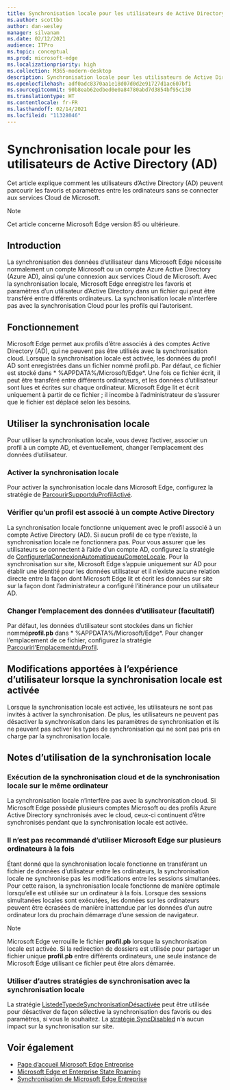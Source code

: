 ```yaml
---
title: Synchronisation locale pour les utilisateurs de Active Directory (AD)
ms.author: scottbo
author: dan-wesley
manager: silvanam
ms.date: 02/12/2021
audience: ITPro
ms.topic: conceptual
ms.prod: microsoft-edge
ms.localizationpriority: high
ms.collection: M365-modern-desktop
description: Synchronisation locale pour les utilisateurs de Active Directory (AD)
ms.openlocfilehash: adf0adc8370aa1e18d07d0d2e91727d1ac607bf1
ms.sourcegitcommit: 90b8eab62edbed0e0a84780abd7d3854bf95c130
ms.translationtype: HT
ms.contentlocale: fr-FR
ms.lasthandoff: 02/14/2021
ms.locfileid: "11328046"
---
```

# Synchronisation locale pour les utilisateurs de Active Directory (AD)

Cet article explique comment les utilisateurs d’Active Directory (AD) peuvent parcourir les favoris et paramètres entre les ordinateurs sans se connecter aux services Cloud de Microsoft.

> [!NOTE]
> Cet article concerne Microsoft Edge version 85 ou ultérieure.

##  <a name="introduction"></a>Introduction

La synchronisation des données d’utilisateur dans Microsoft Edge nécessite normalement un compte Microsoft ou un compte Azure Active Directory (Azure AD), ainsi qu’une connexion aux services Cloud de Microsoft. Avec la synchronisation locale, Microsoft Edge enregistre les favoris et paramètres d’un utilisateur d’Active Directory dans un fichier qui peut être transféré entre différents ordinateurs. La synchronisation locale n’interfère pas avec la synchronisation Cloud pour les profils qui l’autorisent.

##  <a name="how-it-works"></a>Fonctionnement

Microsoft Edge permet aux profils d’être associés à des comptes Active Directory (AD), qui ne peuvent pas être utilisés avec la synchronisation cloud. Lorsque la synchronisation locale est activée, les données du profil AD sont enregistrées dans un fichier nommé profil.pb. Par défaut, ce fichier est stocké dans * %APPDATA%/Microsoft/Edge*. Une fois ce fichier écrit, il peut être transféré entre différents ordinateurs, et les données d’utilisateur sont lues et écrites sur chaque ordinateur. Microsoft Edge lit et écrit uniquement à partir de ce fichier ; il incombe à l’administrateur de s’assurer que le fichier est déplacé selon les besoins.

##  <a name="use-on-premises-sync"></a>Utiliser la synchronisation locale

Pour utiliser la synchronisation locale, vous devez l’activer, associer un profil à un compte AD, et éventuellement, changer l’emplacement des données d’utilisateur.

###  <a name="enable-on-premises-sync"></a>Activer la synchronisation locale

Pour activer la synchronisation locale dans Microsoft Edge, configurez la stratégie de [ParcourirSupportduProfilActivé](https://docs.microsoft.com/DeployEdge/microsoft-edge-policies#roamingprofilesupportenabled).

###  <a name="ensure-that-a-profile-is-associated-with-an-active-directory-account"></a>Vérifier qu’un profil est associé à un compte Active Directory

La synchronisation locale fonctionne uniquement avec le profil associé à un compte Active Directory (AD). Si aucun profil de ce type n’existe, la synchronisation locale ne fonctionnera pas. Pour vous assurer que les utilisateurs se connectent à l’aide d’un compte AD, configurez la stratégie de [ConfigurerlaConnexionAutomatiqueauCompteLocale](https://docs.microsoft.com/DeployEdge/microsoft-edge-policies#configureonpremisesaccountautosignin). Pour la synchronisation sur site, Microsoft Edge s’appuie uniquement sur AD pour établir une identité pour les données utilisateur et il n’existe aucune relation directe entre la façon dont Microsoft Edge lit et écrit les données sur site sur la façon dont l’administrateur a configuré l’itinérance pour un utilisateur AD.

###  <a name="change-the-location-of-the-user-data-(optional)"></a>Changer l’emplacement des données d’utilisateur (facultatif)

Par défaut, les données d’utilisateur sont stockées dans un fichier nommé**profil.pb** dans * %APPDATA%/Microsoft/Edge*. Pour changer l’emplacement de ce fichier, configurez la stratégie [Parcourirl’EmplacementduProfil](https://docs.microsoft.com/DeployEdge/microsoft-edge-policies#roamingprofilelocation).

##  <a name="changes-in-the-user-experience-when-on-premises-sync-is-enabled"></a>Modifications apportées à l’expérience d’utilisateur lorsque la synchronisation locale est activée

Lorsque la synchronisation locale est activée, les utilisateurs ne sont pas invités à activer la synchronisation. De plus, les utilisateurs ne peuvent pas désactiver la synchronisation dans les paramètres de synchronisation et ils ne peuvent pas activer les types de synchronisation qui ne sont pas pris en charge par la synchronisation locale.

##  <a name="on-premises-sync-usage-notes"></a>Notes d’utilisation de la synchronisation locale

###  <a name="running-cloud-sync-and-on-premises-sync-on-the-same-computer"></a>Exécution de la synchronisation cloud et de la synchronisation locale sur le même ordinateur

La synchronisation locale n’interfère pas avec la synchronisation cloud. Si Microsoft Edge possède plusieurs comptes Microsoft ou des profils Azure Active Directory synchronisés avec le cloud, ceux-ci continuent d’être synchronisés pendant que la synchronisation locale est activée.

###  <a name="running-microsoft-edge-on-more-than-one-computer-at-a-time-isn't-recommended"></a>Il n’est pas recommandé d’utiliser Microsoft Edge sur plusieurs ordinateurs à la fois

Étant donné que la synchronisation locale fonctionne en transférant un fichier de données d’utilisateur entre les ordinateurs, la synchronisation locale ne synchronise pas les modifications entre les sessions simultanées. Pour cette raison, la synchronisation locale fonctionne de manière optimale lorsqu’elle est utilisée sur un ordinateur à la fois. Lorsque des sessions simultanées locales sont exécutées, les données sur les ordinateurs peuvent être écrasées de manière inattendue par les données d’un autre ordinateur lors du prochain démarrage d’une session de navigateur.

> [!NOTE]
> Microsoft Edge verrouille le fichier **profil.pb** lorsque la synchronisation locale est activée. Si la redirection de dossiers est utilisée pour partager un fichier unique **profil.pb** entre différents ordinateurs, une seule instance de Microsoft Edge utilisant ce fichier peut être alors démarrée.

###  <a name="using-other-sync-policies-with-on-premises-sync"></a>Utiliser d’autres stratégies de synchronisation avec la synchronisation locale

La stratégie [ListedeTypedeSynchronisationDésactivée](https://docs.microsoft.com/DeployEdge/microsoft-edge-policies#synctypeslistdisabled) peut être utilisée pour désactiver de façon sélective la synchronisation des favoris ou des paramètres, si vous le souhaitez. La [stratégie SyncDisabled](https://docs.microsoft.com/DeployEdge/microsoft-edge-policies#syncdisabled) n’a aucun impact sur la synchronisation sur site.

##  <a name="see-also"></a>Voir également

- [Page d’accueil Microsoft Edge Entreprise](https://aka.ms/EdgeEnterprise)
- [Microsoft Edge et Enterprise State Roaming](microsoft-edge-enterprise-state-roaming.md)
- [Synchronisation de Microsoft Edge Entreprise](microsoft-edge-enterprise-sync.md)
